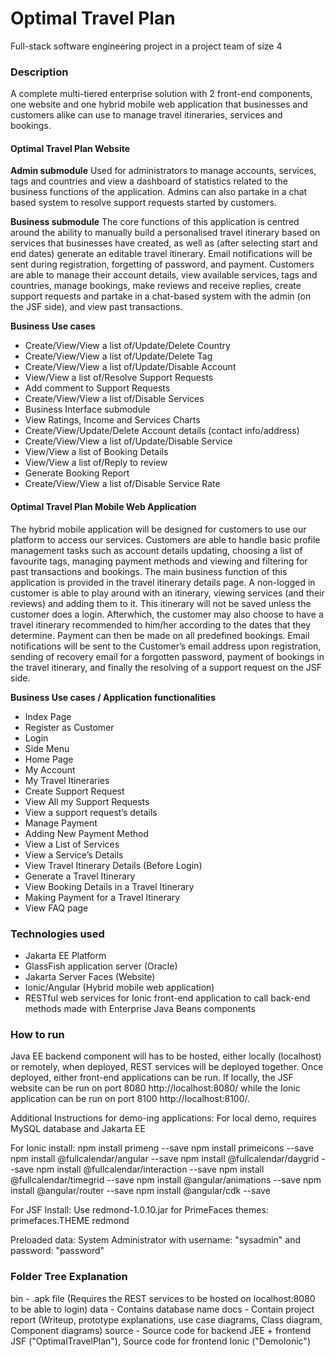 # Optimal Travel Plan
Full-stack software engineering project in a project team of size 4

### Description
A complete multi-tiered enterprise solution with 2 front-end components, one website and one hybrid mobile web application that businesses and customers alike can use to manage travel itineraries, services and bookings. 

#### Optimal Travel Plan Website
**Admin submodule**
Used for administrators to manage accounts, services, tags and countries and view a dashboard of statistics related to the business functions of the application. Admins can also partake in a chat based system to resolve support requests started by customers.

**Business submodule**
The core functions of this application is centred around the ability to manually build a personalised travel itinerary based on services that businesses have created, as well as (after selecting start and end dates) generate an editable travel itinerary. Email notifications will be sent during registration, forgetting of password, and payment. Customers are able to manage their account details, view available services, tags and countries, manage bookings, make reviews and receive replies, create support requests and partake in a chat-based system with the admin (on the JSF side), and view past transactions.

**Business Use cases**
* Create/View/View a list of/Update/Delete Country
* Create/View/View a list of/Update/Delete Tag
* Create/View/View a list of/Update/Disable Account
* View/View a list of/Resolve Support Requests
* Add comment to Support Requests
* Create/View/View a list of/Disable Services
* Business Interface submodule
* View Ratings, Income and Services Charts
* Create/View/Update/Delete Account details (contact info/address)
* Create/View/View a list of/Update/Disable Service
* View/View a list of Booking Details
* View/View a list of/Reply to review
* Generate Booking Report
* Create/View/View a list of/Disable Service Rate


#### Optimal Travel Plan Mobile Web Application
The hybrid mobile application will be designed for customers to use our platform to access our services. Customers are able to handle basic profile management tasks such as account details updating, choosing a list of favourite tags, managing payment methods and viewing and filtering for past transactions and bookings. The main business function of this application is provided in the travel itinerary details page. A non-logged in customer is able to play around with an itinerary, viewing services (and their reviews) and adding them to it. This itinerary will not be saved unless the customer does a login. Afterwhich, the customer may also choose to have a travel itinerary recommended to him/her according to the dates that they determine. Payment can then be made on all predefined bookings. Email notifications will be sent to the Customer’s email address upon registration, sending of recovery email for a forgotten password, payment of bookings in the travel itinerary, and finally the resolving of a support request on the JSF side. 

**Business Use cases / Application functionalities**
* Index Page
* Register as Customer
* Login
* Side Menu
* Home Page
* My Account
* My Travel Itineraries
* Create Support Request
* View All my Support Requests
* View a support request’s details
* Manage Payment
* Adding New Payment Method
* View a List of Services
* View a Service’s Details
* View Travel Itinerary Details (Before Login)
* Generate a Travel Itinerary
* View Booking Details in a Travel Itinerary
* Making Payment for a Travel Itinerary
* View FAQ page


### Technologies used
* Jakarta EE Platform
* GlassFish application server (Oracle)
* Jakarta Server Faces (Website)
* Ionic/Angular (Hybrid mobile web application)
* RESTful web services for Ionic front-end application to call back-end methods made with Enterprise Java Beans components

### How to run
Java EE backend component will has to be hosted, either locally (localhost) or remotely, when deployed, REST services will be deployed together. Once deployed, either front-end applications can be run. If locally, the JSF website can be run on port 8080 http://localhost:8080/ while the Ionic application can be run on port 8100 http://localhost:8100/.

Additional Instructions for demo-ing applications:
For local demo, requires MySQL database and Jakarta EE

For Ionic install: 
npm install primeng --save
npm install primeicons --save
npm install @fullcalendar/angular --save
npm install @fullcalendar/daygrid --save
npm install @fullcalendar/interaction --save
npm install @fullcalendar/timegrid --save
npm install @angular/animations --save
npm install @angular/router --save
npm install @angular/cdk --save

For JSF Install:
Use redmond-1.0.10.jar for PrimeFaces themes:
    <context-param>
        <param-name>primefaces.THEME</param-name>
        <param-value>redmond</param-value>
    </context-param>

Preloaded data: System Administrator with username: "sysadmin" and password: "password"


### Folder Tree Explanation
bin - .apk file (Requires the REST services to be hosted on localhost:8080 to be able to login)
data - Contains database name
docs - Contain project report (Writeup, prototype explanations, use case diagrams, Class diagram, Component diagrams)
source - Source code for backend JEE + frontend JSF ("OptimalTravelPlan"), Source code for frontend Ionic ("DemoIonic")

